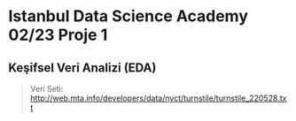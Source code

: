 # Istanbul Data Science Academy 02/23 Proje 1
## Keşifsel Veri Analizi (EDA)
> Veri Seti: http://web.mta.info/developers/data/nyct/turnstile/turnstile_220528.txt
